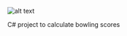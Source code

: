 ![alt text](https://ci.appveyor.com/api/projects/status/github/agileraymond/bowling?branch=master&svg=true "Build Status")

C# project to calculate bowling scores

